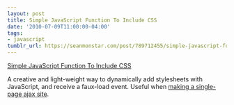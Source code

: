 ```yaml
---
layout: post
title: Simple JavaScript Function To Include CSS
date: '2010-07-09T11:00:00-04:00'
tags:
- javascript
tumblr_url: https://seanmonstar.com/post/789712455/simple-javascript-function-to-include-css
---
```

[Simple JavaScript Function To Include CSS](http://mattsnider.com/javascript/simple-javascript-function-to-include-css/)  

A creative and light-weight way to dynamically add stylesheets with JavaScript, and receive a faux-load event. Useful when [making a single-page ajax site](http://seanmonstar.com/blog/2010-05-13-making-an-ajax-single-page-site-with-mootools/).

